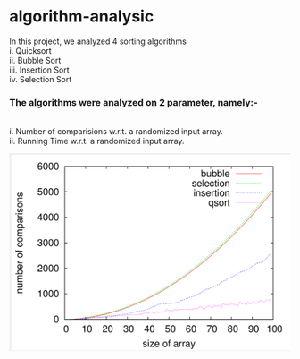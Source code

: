 # algorithm-analysic

In this project, we analyzed 4 sorting algorithms
<br>i. Quicksort
<br>ii. Bubble Sort
<br>iii. Insertion Sort
<br>iv. Selection Sort
<p>
<h3>The algorithms were analyzed on 2 parameter, namely:-</h3>
<br>i. Number of comparisions w.r.t. a randomized input array.
<br>ii. Running Time w.r.t. a randomized input array.

![Image](noc.png?raw=true "Number of comparisions")


